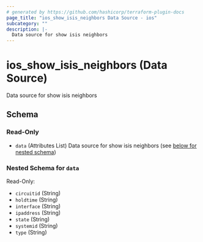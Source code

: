 ```yaml
---
# generated by https://github.com/hashicorp/terraform-plugin-docs
page_title: "ios_show_isis_neighbors Data Source - ios"
subcategory: ""
description: |-
  Data source for show isis neighbors
---
```


# ios_show_isis_neighbors (Data Source)

Data source for show isis neighbors



<!-- schema generated by tfplugindocs -->
## Schema

### Read-Only

- `data` (Attributes List) Data source for show isis neighbors (see [below for nested schema](#nestedatt--data))

<a id="nestedatt--data"></a>
### Nested Schema for `data`

Read-Only:

- `circuitid` (String)
- `holdtime` (String)
- `interface` (String)
- `ipaddress` (String)
- `state` (String)
- `systemid` (String)
- `type` (String)
